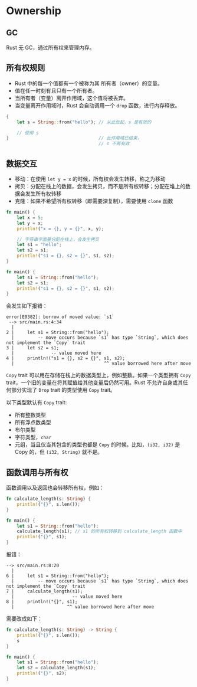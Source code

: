 # Ownership

## GC

Rust 无 GC，通过所有权来管理内存。

## 所有权规则

- Rust 中的每一个值都有一个被称为其 所有者（owner）的变量。
- 值在任一时刻有且只有一个所有者。
- 当所有者（变量）离开作用域，这个值将被丢弃。
- 当变量离开作用域时，Rust 会自动调用一个 `drop` 函数，进行内存释放。

```rust
{
    let s = String::from("hello"); // 从此处起，s 是有效的

    // 使用 s
}                                  // 此作用域已结束，
                                   // s 不再有效
```

## 数据交互

- 移动：在使用 `let y = x` 的时候，所有权会发生转移，称之为移动
- 拷贝：分配在栈上的数据，会发生拷贝，而不是所有权转移；分配在堆上的数据会发生所有权转移
- 克隆：如果不希望所有权转移（即需要深复制），需要使用 `clone` 函数

```rust
fn main() {
    let x = 5;
    let y = x;
    println!("x = {}, y = {}", x, y);

    // 字符串字面量分配在栈上，会发生拷贝
    let s1 = "hello";
    let s2 = s1;
    println!("s1 = {}, s2 = {}", s1, s2);
}
```

```rust
fn main() {
    let s1 = String::from("hello");
    let s2 = s1;
    println!("s1 = {}, s2 = {}", s1, s2);
}
```

会发生如下报错：

```
error[E0382]: borrow of moved value: `s1`
 --> src/main.rs:4:34
  |
2 |     let s1 = String::from("hello");
  |         -- move occurs because `s1` has type `String`, which does not implement the `Copy` trait
3 |     let s2 = s1;
  |              -- value moved here
4 |     println!("s1 = {}, s2 = {}", s1, s2);
  |                                  ^^ value borrowed here after move
```

`Copy` trait 可以用在存储在栈上的数据类型上，例如整数。如果一个类型拥有 `Copy` trait，一个旧的变量在将其赋值给其他变量后仍然可用。Rust 不允许自身或其任何部分实现了 `Drop` trait 的类型使用 `Copy` trait。

以下类型默认有 `Copy` trait:

- 所有整数类型
- 所有浮点数类型
- 布尔类型
- 字符类型，`char`
- 元组，当且仅当其包含的类型也都是 `Copy` 的时候。比如，`(i32, i32)` 是 Copy 的，但 `(i32, String)` 就不是。

## 函数调用与所有权

函数调用以及返回也会转移所有权，例如：

```rust
fn calculate_length(s: String) {
    println!("{}", s.len());
}

fn main() {
    let s1 = String::from("hello");
    calculate_length(s1); // s1 的所有权转移到 calculate_length 函数中 
    println!("{}", s1);
}
```

报错：

```
--> src/main.rs:8:20
  |
6 |     let s1 = String::from("hello");
  |         -- move occurs because `s1` has type `String`, which does not implement the `Copy` trait
7 |     calculate_length(s1);
  |                      -- value moved here
8 |     println!("{}", s1);
  |                    ^^ value borrowed here after move
```

需要改成如下：

```rust
fn calculate_length(s: String) -> String {
    println!("{}", s.len());
    s
}

fn main() {
    let s1 = String::from("hello");
    let s2 = calculate_length(s1);
    println!("{}", s2);
}
```